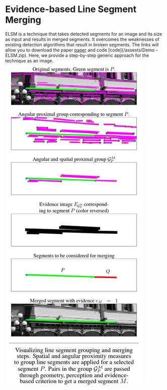 # Evidence-based Line Segment Merging

ELSM is a technique that takes detected segments for an image and its size as input and results in merged segments. It overcomes the weaknesses of existing detection algorithms that result in broken segments. The links will allow you to download the paper [paper](/assests/ELSMpdf.pdf) and code [code](/assests/Demo - ELSM.zip). Here, we provide a step-by-step generic approach for the technique as an image.  
![Pipeline](/assests/img/pipeline2.jpg)
